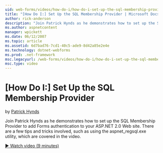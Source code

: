 ```yaml
---
uid: web-forms/videos/how-do-i/how-do-i-set-up-the-sql-membership-provider
title: "[How Do I:] Set Up the SQL Membership Provider | Microsoft Docs"
author: rick-anderson
description: "Join Patrick Hynds as he demonstrates how to set up the SQL Membership Provider to add Forms authentication to your ASP.NET 2.0 Web site. There are a few tip..."
ms.author: aspnetcontent
manager: wpickett
ms.date: 06/12/2007
ms.topic: article
ms.assetid: 6d7bad76-7cd1-40c5-ade9-8d42a85e2e4e
ms.technology: dotnet-webforms
ms.prod: .net-framework
msc.legacyurl: /web-forms/videos/how-do-i/how-do-i-set-up-the-sql-membership-provider
msc.type: video
---
```

[How Do I:] Set Up the SQL Membership Provider
====================
by [Patrick Hynds](https://twitter.com/patrickhynds)

Join Patrick Hynds as he demonstrates how to set up the SQL Membership Provider to add Forms authentication to your ASP.NET 2.0 Web site. There are a few tips and tricks involved, such as using the aspnet\_regsql.exe utility, which are covered in the video.

[&#9654; Watch video (9 minutes)](https://channel9.msdn.com/Blogs/ASP-NET-Site-Videos/how-do-i-set-up-the-sql-membership-provider)
